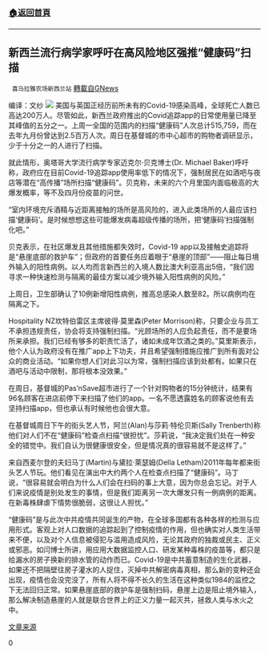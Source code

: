 ###  [:house:返回首頁](https://github.com/ourhimalayas/txt)
---

## 新西兰流行病学家呼吁在高风险地区强推“健康码”扫描
` 喜马拉雅农场新西兰站` [轉載自GNews](https://gnews.org/zh-hans/789751/)

编译：文纱
![]()![](https://gnews.org/wp-content/uploads/2021/01/Capture-139-17.jpg)
美国与英国正经历前所未有的Covid-19感染高峰，全球死亡人数已高达200万人。尽管如此，新西兰政府推出的Covid追踪app的日常使用量已降至其峰值的五分之一。上周一全国的范围内的扫描“健康码”人次总计515,759，而在去年九月份曾达到2.5百万人次。周日在基督城的市中心超市的购物者调研显示，少于十分之一的人进行了扫描。

就此情形，奥塔哥大学流行病学专家迈克尔·贝克博士(Dr. Michael Baker)呼吁称，政府应在目前Covid-19追踪app使用率低下的情况下，强制居民在如酒吧与夜店等潜在“高传播”场所扫描“健康码”。贝克称，未来的六个月里国内面临极高的大爆发概率，等不及四月份疫苗的问世。

“室内环境充斥酒精与近距离接触的场所是高风险的，进入此类场所的人最应该扫描‘健康码’。是时候想想这些可能爆发病毒超级传播的场所，把‘健康码’扫描强制化吧。”

贝克表示，在社区爆发且其他措施都失效时，Covid-19 app以及接触史追踪将是“悬崖底部的救护车”；但政府的首要任务应着眼于“悬崖的顶部”——阻止每日境外输入的阳性病例。以人均而言新西兰的入境人数比澳大利亚高出5倍，“我们因寻求一种快速检测与隔离的最佳方案以减少境外输入阳性病例的风险。”

上周日，卫生部确认了10例新增阳性病例，推高总感染人数至82。所以病例均在隔离之下。

Hospitality NZ坎特伯雷区主席彼得·莫里森(Peter Morrison)称，只要企业与员工不承担违规责任，协会将支持强制扫描。“光顾场所的人应负起责任，而不是要场所来承担。我们已经有够多的职责忙活了，诸如未成年饮酒之类的。”莫里斯表示，他个人认为政府没有在推广app上下功夫，并且希望强制措施应推广到所有面对公众的商业活动。“如果你想人们对此习以为常，强制扫描应该到处都有。如果只在酒吧与活动中限制，那将根本没效果。”

在周日，基督城的Pas’nSave超市进行了一个针对购物者的15分钟统计，结果有96名顾客在进店前停下来扫描了他们的app。一名不愿透露姓名的顾客说他有去坚持扫描app，但也承认有时候他也会很大意。

在基督城周日下午的街头艺人节，阿兰(Alan)与莎莉·特伦贝斯(Sally Trenberth)称他们对人们不在“健康码”检查点扫描“很担忧”。莎莉说，“我决定我们处在一种安全的错觉中。我们自认为很健康很安全，但是情况真的很容易就不是这样了。”

来自西麦尔登的夫妇马丁(Martin)与黛拉·萊瑟姆(Della Letham)2011年每年都来街头艺人节玩。他们看见在演出中大约两个人在检查点扫描了“健康码”。马丁说，“很容易就会明白为什么人们会在扫码的事上大意，因为你总会忘记。对于人们来说疫情是别处发生的事情，但是我们距离另一次大爆发只有一例病例的距离。在新毒株肆虐下情势很脆弱，这很让人担忧。”

“健康码”是与此次中共疫情共同诞生的产物，在全球多国都有各种各样的检测与应用形式。客观上对人口数据的追踪起到了控制疫情的作用，但也确实对人类生活带来不便，以及对个人信息被侵犯与滥用造成风险，无论其政府的独裁或民主、正义或邪恶。如闫博士所讲，用应用大数据监控人口、研发某种毒株的疫苗等，都只是给漏水的房子换新的排水管的动作而已。Covid-19是中共蓄意制造的生化武器，如果还不把隔壁往房子灌水的人捉住，灭掉中共解密病毒真相，那么新的变种还会出现，疫情也会没完没了，所有人将不得不长久的生活在这种类似1984的监控之下无法回归正常。如果悬崖底部的救护车是强制扫码，悬崖上边是阻止境外输入，那么解决制造悬崖的人就是联合世界上的正义力量一起灭共，拯救人类与水火之中。

[文章来源](https://www.stuff.co.nz/national/health/coronavirus/123972996/covid19-call-to-make-scanning-mandatory-at-superspreader-venues--pubs-clubs-restaurants)

0
